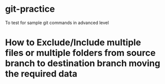 # git-practice
To test for sample git commands in advanced level

# How to Exclude/Include multiple files or multiple folders from source branch to destination branch moving the required data
